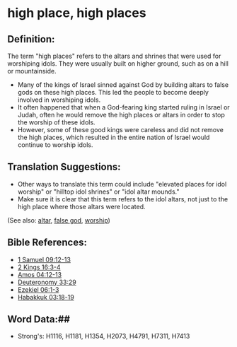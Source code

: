 # high place, high places #

## Definition: ##

The term "high places" refers to the altars and shrines that were used for worshiping idols. They were usually built on higher ground, such as on a hill or mountainside.

* Many of the kings of Israel sinned against God by building altars to false gods on these high places. This led the people to become deeply involved in worshiping idols.
* It often happened that when a God-fearing king started ruling in Israel or Judah, often he would remove the high places or altars in order to stop the worship of these idols.
* However, some of these good kings were careless and did not remove the high places, which resulted in the entire nation of Israel would continue to worship idols.

## Translation Suggestions: ##

* Other ways to translate this term could include "elevated places for idol worship" or "hilltop idol shrines" or "idol altar mounds."
* Make sure it is clear that this term refers to the idol altars, not just to the high place where those altars were located.

(See also: [altar](../kt/altar.md), [false god](../kt/falsegod.md), [worship](../kt/worship.md))

## Bible References: ##

* [1 Samuel 09:12-13](rc://en/tn/help/1sa/09/12)
* [2 Kings 16:3-4](rc://en/tn/help/2ki/16/03)
* [Amos 04:12-13](rc://en/tn/help/amo/04/12)
* [Deuteronomy 33:29](rc://en/tn/help/deu/33/29)
* [Ezekiel 06:1-3](rc://en/tn/help/ezk/06/01)
* [Habakkuk 03:18-19](rc://en/tn/help/hab/03/18)

## Word Data:##

* Strong's: H1116, H1181, H1354, H2073, H4791, H7311, H7413
